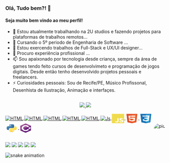 ### Olá, Tudo bem?! 👋
#### Seja muito bem vindo ao meu perfil!

- 🔭 Estou atualmente trabalhando na 2U studios e fazendo projetos para plataformas de trabalhos remotos...
- 🌱 Cursando o 5º periodo de Engenharia de Software ...
- 👯 Estou exercendo trabalhos de Full-Stack e UX/UI designer...
- 🤔 Procuro experiência profissional ...
- 📫 Sou apaixonado por tecnologia desde criança, sempre  da área de games tendo feito 
  cursos de desenvolvimeto e programação de jogos digitais. Desde então tenho desenvolvido projetos pessoais
  e freelancers.
- ⚡ Curiosidades pessoais: Sou de Recife/PE, Músico Profissonal, Desenhista de Ilustração, Animação e interfaçes.

##

 <primeira imagem>
<div align="center">
  <a href="https://github.com/jonhbass">
  <img height="180em" src="https://github-readme-stats.vercel.app/api?username=jonhbass&show_icons=true&theme=dark&include_all_commits=true&count_private=true"/>
  <img height="180em" src="https://github-readme-stats.vercel.app/api/top-langs/?username=johnbass&layout=compact&langs_count=7&theme=dark"/>
</div>

<icones das linguagens>
<div style="display: inline_block"><br>
 
  <img align="center" alt="HTML" height="30" width="40" src="https://cdn.jsdelivr.net/gh/devicons/devicon/icons/photoshop/photoshop-plain.svg" />
  <img align="center" alt="HTML" height="30" width="40" src="https://cdn.jsdelivr.net/gh/devicons/devicon/icons/visualstudio/visualstudio-plain.svg" />
  <img align="center" alt="HTML" height="30" width="40" src="https://cdn.jsdelivr.net/gh/devicons/devicon/icons/blender/blender-original.svg" />         
  <img align="center" alt="HTML" height="30" width="40" src="https://cdn.jsdelivr.net/gh/devicons/devicon/icons/unity/unity-original.svg" />       
  <img align="center" alt="HTML" height="30" width="40" src="https://cdn.jsdelivr.net/gh/devicons/devicon/icons/gimp/gimp-original.svg" />
  <img align="center" alt="Js" height="30" width="40" src="https://cdn.jsdelivr.net/gh/devicons/devicon/icons/inkscape/inkscape-original.svg" />
  <img align="center" alt="Js" height="30" width="40" src="https://raw.githubusercontent.com/devicons/devicon/master/icons/javascript/javascript-plain.svg">      
  <img align="center" alt="HTML" height="30" width="40" src="https://raw.githubusercontent.com/devicons/devicon/master/icons/html5/html5-original.svg">
  <img align="center" alt="CSS" height="30" width="40" src="https://raw.githubusercontent.com/devicons/devicon/master/icons/css3/css3-original.svg">
  <img align="center" alt="Python" height="30" width="40" src="https://raw.githubusercontent.com/devicons/devicon/master/icons/python/python-original.svg">
  <img align="center" alt="Csharp" height="30" width="40" src="https://raw.githubusercontent.com/devicons/devicon/master/icons/csharp/csharp-original.svg">
  <img align="right" alt="pic" height="150" style="border-radius:50px;" src="https://cdn.discordapp.com/attachments/933502740494155797/1007060820678688768/profile-pic.png">
</div>

 ##
 <contatos>
<div> 
  
  <a href="https://www.facebook.com/jhonathan.s.melo" target="_blank"><img src="https://img.shields.io/badge/Facebook-1877F2?style=for-the-badge&logo=facebook&logoColor=white" target="_blank"></a>
  <a href="https://www.instagram.com/jhonathansmelo/" target="_blank"><img src="https://img.shields.io/badge/-Instagram-%23E4405F?style=for-the-badge&logo=instagram&logoColor=white" target="_blank"></a>
 <a href="https://discord.com/channels/jhimbass#9050" target="_blank"><img src="https://img.shields.io/badge/Discord-7289DA?style=for-the-badge&logo=discord&logoColor=white" target="_blank"></a> 
  <a href = "mailto:jb.mais@hotmail.com"><img src="https://img.shields.io/badge/-Gmail-%23333?style=for-the-badge&logo=gmail&logoColor=white" target="_blank"></a>
  <a href="https://www.linkedin.com/in/jhonathan-s-melo-b10695230" target="_blank"><img src="https://img.shields.io/badge/-LinkedIn-%230077B5?style=for-the-badge&logo=linkedin&logoColor=white" target="_blank"></a> 
 
  ![snake animation](https://github.com/<jonhbass>/<jonhbass>/blob/output/github-contribution-grid-snake2.svg)
 
</div>
